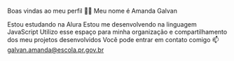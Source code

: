 Boas vindas ao meu perfil 💙💙
Meu nome é Amanda Galvan

Estou estudando na Alura
Estou me desenvolvendo na linguagem JavaScript
Utilizo esse espaço para minha organização e compartilhamento dos meu projetos desenvolvidos
Você pode entrar em contato comigo 📫
galvan.amanda@escola.pr.gov.br
